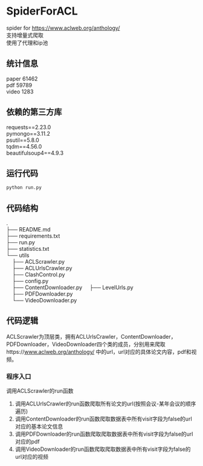 # SpiderForACL
spider for https://www.aclweb.org/anthology/  
支持增量式爬取    
使用了代理和ip池

## 统计信息
paper 61462  
pdf 59789  
video 1283  

## 依赖的第三方库
requests==2.23.0  
pymongo==3.11.2  
psutil==5.8.0  
tqdm==4.56.0  
beautifulsoup4==4.9.3  

## 运行代码
```python
python run.py
```

## 代码结构
.  
├── README.md  
├── requirements.txt  
├── run.py  
├── statistics.txt  
└── utils  
&nbsp;&nbsp;&nbsp;&nbsp;├── ACLScrawler.py  
&nbsp;&nbsp;&nbsp;&nbsp;├── ACLUrlsCrawler.py  
&nbsp;&nbsp;&nbsp;&nbsp;├── ClashControl.py  
&nbsp;&nbsp;&nbsp;&nbsp;├── config.py  
&nbsp;&nbsp;&nbsp;&nbsp;├── ContentDownloader.py 
&nbsp;&nbsp;&nbsp;&nbsp;├── LevelUrls.py  
&nbsp;&nbsp;&nbsp;&nbsp;├── PDFDownloader.py  
&nbsp;&nbsp;&nbsp;&nbsp;└── VideoDownloader.py  

## 代码逻辑
ACLScrawler为顶层类，拥有ACLUrlsCrawler，ContentDownloader，PDFDownloader，VideoDownloader四个类的成员，分别用来爬取https://www.aclweb.org/anthology/ 中的url，url对应的具体论文内容，pdf和视频。
### 程序入口
  调用ACLScrawler的run函数  
  1. 调用ACLUrlsCrawler的run函数爬取所有论文的url(按照会议-某年会议的顺序遍历)
  2. 调用ContentDownloader的run函数爬取数据表中所有visit字段为false的url对应的基本论文信息
  3. 调用PDFDownloader的run函数爬取爬取数据表中所有visit字段为false的url对应的pdf
  4. 调用VideoDownloader的run函数爬取爬取数据表中所有visit字段为false的url对应的视频

